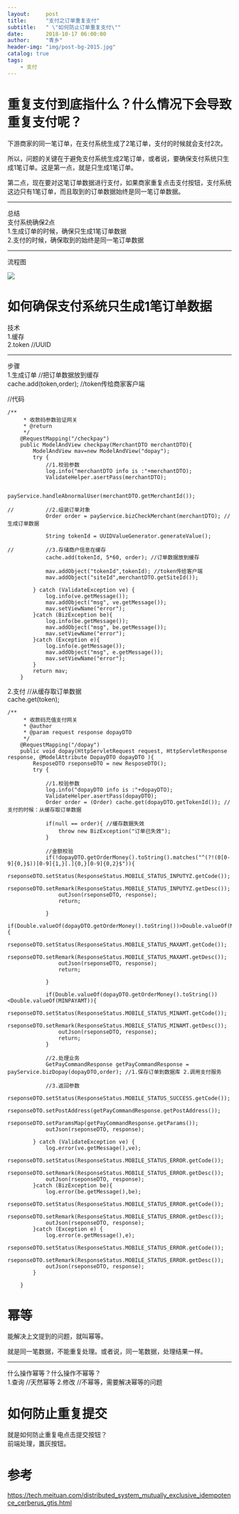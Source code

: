 ```yaml
---
layout:     post
title:      "支付之订单重复支付"
subtitle:   " \"如何防止订单重复支付\""
date:       2018-10-17 06:00:00
author:     "青乡"
header-img: "img/post-bg-2015.jpg"
catalog: true
tags:
    - 支付
---
```



# 重复支付到底指什么？什么情况下会导致重复支付呢？  
下游商家的同一笔订单，在支付系统生成了2笔订单，支付的时候就会支付2次。

所以，问题的关键在于避免支付系统生成2笔订单，或者说，要确保支付系统只生成1笔订单。这是第一点，就是只生成1笔订单。

第二点，现在要对这笔订单数据进行支付，如果商家重复点击支付按钮，支付系统这边只有1笔订单，而且取到的订单数据始终是同一笔订单数据。

---
总结    
支付系统确保2点  
1.生成订单的时候，确保只生成1笔订单数据  
2.支付的时候，确保取到的始终是同一笔订单数据

---
流程图

![](https://user-gold-cdn.xitu.io/2018/12/7/1678727ddca362f5?w=3331&h=1713&f=png&s=243498)

# 如何确保支付系统只生成1笔订单数据
技术    
1.缓存  
2.token //UUID

---
步骤  
1.生成订单 //把订单数据放到缓存  
cache.add(token,order); //token传给商家客户端

//代码
```
/**
	 * 收款码参数验证网关
	 * @return
	 */
	@RequestMapping("/checkpay")
	public ModelAndView checkpay(MerchantDTO merchantDTO){
		ModelAndView mav=new ModelAndView("dopay");
		try {
			//1.校验参数
			log.info("merchantDTO info is :"+merchantDTO);
	     	ValidateHelper.asertPass(merchantDTO);
	     	
	     	payService.handleAbnormalUser(merchantDTO.getMerchantId());
	     	
//	     	//2.组装订单对象
	     	Order order = payService.bizCheckMerchant(merchantDTO); //生成订单数据
	     	
	     	String tokenId = UUIDValueGenerator.generateValue();
	     	
//			//3.存储商户信息在缓存
			cache.add(tokenId, 5*60, order); //订单数据放到缓存
			
			mav.addObject("tokenId",tokenId); //token传给客户端
			mav.addObject("siteId",merchantDTO.getSiteId());
			
		} catch (ValidateException ve) {
			log.info(ve.getMessage());
			mav.addObject("msg", ve.getMessage());
			mav.setViewName("error");
		}catch (BizException be){
			log.info(be.getMessage());
			mav.addObject("msg", be.getMessage());
			mav.setViewName("error");
		}catch (Exception e){
			log.info(e.getMessage());
			mav.addObject("msg", e.getMessage());
			mav.setViewName("error");
		}
		return mav;
	}
```

2.支付  //从缓存取订单数据  
cache.get(token);

```
/**
	 * 收款码充值支付网关
	 * @author 
	 * @param request response dopayDTO
	 */
	@RequestMapping("/dopay")
	public void dopay(HttpServletRequest request, HttpServletResponse response, @ModelAttribute DopayDTO dopayDTO ){
		ResposeDTO rseponseDTO = new ResposeDTO();
		try {
			
			//1.校验参数
			log.info("dopayDTO info is :"+dopayDTO);
	     	ValidateHelper.asertPass(dopayDTO);
			Order order = (Order) cache.get(dopayDTO.getTokenId()); //支付的时候：从缓存取订单数据
			
			if(null == order){ //缓存数据失效
				throw new BizException("订单已失效");
			}
			
			//金额校验
			if(!dopayDTO.getOrderMoney().toString().matches("^(?!(0[0-9]{0,}$))[0-9]{1,}[.]{0,}[0-9]{0,2}$")){
				rseponseDTO.setStatus(ResponseStatus.MOBILE_STATUS_INPUTYZ.getCode());
				rseponseDTO.setRemark(ResponseStatus.MOBILE_STATUS_INPUTYZ.getDesc());
				outJson(rseponseDTO, response);
				return;
				
			}
			if(Double.valueOf(dopayDTO.getOrderMoney().toString())>Double.valueOf(MAXPAYAMT)){
				rseponseDTO.setStatus(ResponseStatus.MOBILE_STATUS_MAXAMT.getCode());
				rseponseDTO.setRemark(ResponseStatus.MOBILE_STATUS_MAXAMT.getDesc());
				outJson(rseponseDTO, response);
				return;

			}
			
			if(Double.valueOf(dopayDTO.getOrderMoney().toString())<Double.valueOf(MINPAYAMT)){
				rseponseDTO.setStatus(ResponseStatus.MOBILE_STATUS_MINAMT.getCode());
				rseponseDTO.setRemark(ResponseStatus.MOBILE_STATUS_MINAMT.getDesc());
				outJson(rseponseDTO, response);
				return;
			}
		
			//2.处理业务
			GetPayCommandResponse getPayCommandResponse =  payService.bizDopay(dopayDTO,order); //1.保存订单到数据库 2.调用支付服务
			
			//3.返回参数
			rseponseDTO.setStatus(ResponseStatus.MOBILE_STATUS_SUCCESS.getCode());
			rseponseDTO.setPostAddress(getPayCommandResponse.getPostAddress());
			rseponseDTO.setParamsMap(getPayCommandResponse.getParams());
			outJson(rseponseDTO, response);
			
		} catch (ValidateException ve) {
			log.error(ve.getMessage(),ve);
			rseponseDTO.setStatus(ResponseStatus.MOBILE_STATUS_ERROR.getCode());
			rseponseDTO.setRemark(ResponseStatus.MOBILE_STATUS_ERROR.getDesc());
			outJson(rseponseDTO, response);
		}catch (BizException be){
			log.error(be.getMessage(),be);
			rseponseDTO.setStatus(ResponseStatus.MOBILE_STATUS_ERROR.getCode());
			rseponseDTO.setRemark(ResponseStatus.MOBILE_STATUS_ERROR.getDesc());
			outJson(rseponseDTO, response);
		}catch (Exception e) {
			log.error(e.getMessage(),e);
			rseponseDTO.setStatus(ResponseStatus.MOBILE_STATUS_ERROR.getCode());
			rseponseDTO.setRemark(ResponseStatus.MOBILE_STATUS_ERROR.getDesc());
			outJson(rseponseDTO, response);
		}
		
	}
```

# 幂等
能解决上文提到的问题，就叫幂等。

就是同一笔数据，不能重复处理。或者说，同一笔数据，处理结果一样。


---
什么操作幂等？什么操作不幂等？  
1.查询 //天然幂等
2.修改 //不幂等，需要解决幂等的问题

# 如何防止重复提交
就是如何防止重复电点击提交按钮？  
前端处理，置灰按钮。

# 参考
https://tech.meituan.com/distributed_system_mutually_exclusive_idempotence_cerberus_gtis.html




